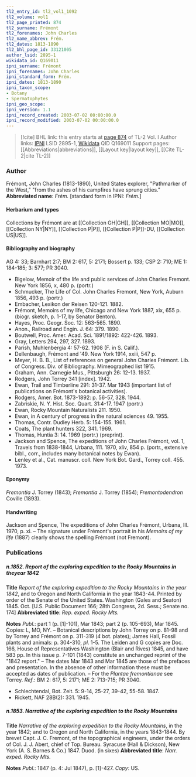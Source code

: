 ```yaml
---
tl2_entry_id: tl2_vol1_1092
tl2_volume: vol1
tl2_page_printed: 874
tl2_surname: Frémont
tl2_forenames: John Charles
tl2_name_abbrev: Frém.
tl2_dates: 1813-1890
tl2_bhl_page_id: 33121005
author_lsid: 2895-1
wikidata_id: Q169011
ipni_surname: Frémont
ipni_forenames: John Charles
ipni_standard_form: Frém.
ipni_dates: 1813-1890
ipni_taxon_scope: 
- Botany
- Spermatophytes
ipni_geo_scope: 
ipni_version: 1.1
ipni_record_created: 2003-07-02 00:00:00.0
ipni_record_modified: 2003-07-02 00:00:00.0
---
```


> [!cite] BHL link: this entry starts at [page 874](https://www.biodiversitylibrary.org/page/33121005) of TL-2 Vol. I
> Author links: [IPNI](https://www.ipni.org/a/2895-1) LSID 2895-1, [Wikidata](https://www.wikidata.org/wiki/Q169011) QID Q169011
> Support pages: [[Abbreviations|abbreviations]], [[Layout key|layout key]], [[Cite TL-2|cite TL-2]]

### Author

Frémont, John Charles (1813-1890), United States explorer, "Pathmarker of the West," "from the ashes of his campfires have sprung cities." 
**Abbreviated name**: *Frém.* \[standard form in IPNI: *Frém.*\]

#### Herbarium and types

Collections by Frémont are at [[Collection GH|GH]], [[Collection MO|MO]], [[Collection NY|NY]], [[Collection P|P]], [[Collection P|P]]-DU, [[Collection US|US]].

#### Bibliography and biography

AG 4: 33; Barnhart 2:7; BM 2: 617, 5: 2171; Bossert p. 133; CSP 2: 710; ME 1: 184-185; 3: 577; PR 3040.
- Bigelow, Memoir of the life and public services of John Charles Fremont. New York 1856, x, 480 p. (portr.)
- Schmucker, The Life of Col. John Charles Fremont, New York, Auburn 1856, 493 p. (portr.)
- Embacher, Lexikon der Reisen 120-121. 1882.
- Frémont, Memoirs of my life, Chicago and New York 1887, xix, 655 p. (biogr. sketch, p. 1-17, by Senator Benton).
- Hayes, Proc. Geogr. Soc. 12: 563-565. 1890.
- Anon., Railroad and Engin. J. 64: 379. 1890.
- Boutwell, Proc. Amer. Acad. Sci. 1891/1892: 422-426. 1893.
- Gray, Letters 294, 297, 327. 1893.
- Parish, Muhlenbergia 4: 57-62. 1908 (F. in S. Calif.).
- Dellenbaugh, Frémont and '49. New York 1914, xxiii, 547 p.
- Meyer, H. B. B., List of references on general John Charles Frémont. Lib. of Congress. Div. of Bibliography. Mimeographed list 1915.
- Graham, Ann. Carnegie Mus., Pittsburgh 26: 12-13. 1937.
- Rodgers, John Torrey 341 \[index\]. 1942.
- Ewan, Trail and Timberline 291: 31-37. Mar 1943 (important list of publications on Frémont's botanical activities).
- Rodgers, Amer. Bot. 1873-1892: p. 56-57, 328. 1944.
- Zabriskie, N. Y. Hist. Soc. Quart. 31:4-17. 1947 (portr.)
- Ewan, Rocky Mountain Naturalists 211. 1950.
- Ewan, in A century of progress in the natural sciences 49. 1955.
- Thomas, Contr. Dudley Herb. 5: 154-155. 1961.
- Coats, The plant hunters 322, 341. 1969.
- Thomas, Huntia 3: 14. 1969 (portr.) (preprint).
- Jackson and Spence, The expeditions of John Charles Frémont, vol. 1, Travels from 1838-1844, Urbana, 111. 1970, xliv, 854 p. (portr., extensive bibl., corr., includes many botanical notes by Ewan).
- Lenley et al., Cat. manuscr. coll. New York Bot. Gard., Torrey coll. 455. 1973.

#### Eponymy

*Fremontia* J. Torrey (1843); *Fremontia* J. Torrey (1854); *Fremontodendron* Coville (1893).

#### Handwriting

Jackson and Spence, The expeditions of John Charles Frémont, Urbana, Ill. 1970, p. xi. – The signature under Frémont's portrait in his *Memoirs of my life* (1887) clearly shows the spelling Frémont (not Fremont).

### Publications

##### n.1852. Report of the exploring expedition to the Rocky Mountains in theyear 1842

**Title**
*Report of the exploring expedition to the Rocky Mountains in the year 1842*, and to Oregon and North California in the year 1843-44. Printed by order of the Senate of the United States. Washington (Gales and Seaton) 1845. Oct. \[U.S. Public Document 166; 28th Congress, 2d. Sess.; Senate no. 174\]
**Abbreviated title**: *Rep. exped. Rocky Mts.*

**Notes**
*Publ*.: part 1 (p. \[1\]-101), Mar 1843; part 2 (p. 105-693), Mar 1845. Copies: L, MO, NY. – Botanical descriptions by John Torrey on p. 81-98 and by Torrey and Frémont on p. 311-319 (*4* bot. plates); James Hall, Fossil plants and animals: p. 304-310, *pl*. 1-5. The Leiden and G copies are Doc. 166, House of Representatives Washington (Blair and Rives) 1845, and have 583 pp. In this issue p. 7-101 (1843) constitute an unchanged reprint of the "1842 report." – The dates Mar 1843 and Mar 1845 are those of the prefaces and presentation. In the absence of other information these must be accepted as dates of publication. – For the *Plantae fremontianae* see Torrey.
*Ref*.: BM 2: 617, 5: 2171; ME 2: 713-715; PR 3040.
- Schlechtendal, Bot. Zeit. 5: 9-14, 25-27, 39-42, 55-58. 1847.
- Rickett, NAF 28B(2): 331. 1945.

##### n.1853. Narrative of the exploring expedition to the Rocky Mountains

**Title**
*Narrative of the exploring expedition to the Rocky Mountains*, in the year 1842; and to Oregon and North California, in the years 1843-1844. By brevet Capt. J. C. Fremont, of the topographical engineers, under the orders of Col. J. J. Abert, chief of Top. Bureau. Syracuse (Hall & Dickson), New York (A. S. Barnes & Co.) 1847. Duod. (in sixes)
**Abbreviated title**: *Narr. exped. Rocky Mts.*

**Notes**
*Publ*.: 1847 (p. 4: Jul 1847), p. \[1\]-427. *Copy*: US.

